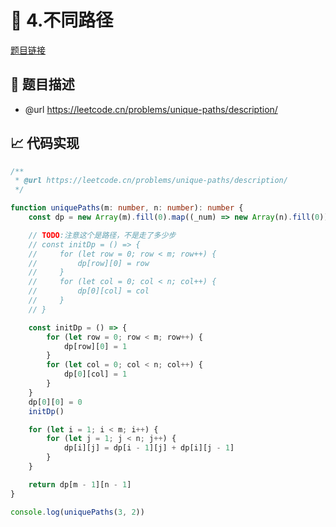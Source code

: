 # 🎪 4.不同路径

[题目链接](https://leetcode.cn/problems/unique-paths/description/)

## 📄 题目描述
* @url https://leetcode.cn/problems/unique-paths/description/

## 📈 代码实现
```typescript
/**
 * @url https://leetcode.cn/problems/unique-paths/description/
 */

function uniquePaths(m: number, n: number): number {
    const dp = new Array(m).fill(0).map((_num) => new Array(n).fill(0)) // m * n 的二维数组

    // TODO:注意这个是路径，不是走了多少步
    // const initDp = () => {
    //     for (let row = 0; row < m; row++) {
    //         dp[row][0] = row
    //     }
    //     for (let col = 0; col < n; col++) {
    //         dp[0][col] = col
    //     }
    // }

    const initDp = () => {
        for (let row = 0; row < m; row++) {
            dp[row][0] = 1
        }
        for (let col = 0; col < n; col++) {
            dp[0][col] = 1
        }
    }
    dp[0][0] = 0
    initDp()

    for (let i = 1; i < m; i++) {
        for (let j = 1; j < n; j++) {
            dp[i][j] = dp[i - 1][j] + dp[i][j - 1]
        }
    }

    return dp[m - 1][n - 1]
}

console.log(uniquePaths(3, 2))

```
